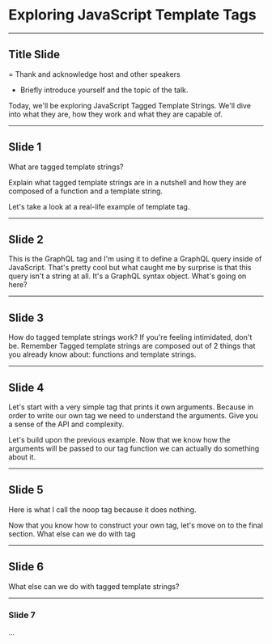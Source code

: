 # Exploring JavaScript Template Tags

---

## Title Slide

= Thank and acknowledge host and other speakers
- Briefly introduce yourself and the topic of the talk.

Today, we'll be exploring JavaScript Tagged Template Strings. We'll dive into
what they are, how they work and what they are capable of.

---

## Slide 1

What are tagged template strings?

Explain what tagged template strings are in a nutshell and how they are composed
of a function and a template string.

Let's take a look at a real-life example of template tag.

---

## Slide 2

This is the GraphQL tag and I'm using it to define a GraphQL query inside of
JavaScript. That's pretty cool but what caught me by surprise is that this query
isn't a string at all. It's a GraphQL syntax object. What's going on here?

---

## Slide 3

How do tagged template strings work? If you're feeling intimidated, don't be.
Remember Tagged template strings are composed out of 2 things that you already
know about: functions and template strings.

---

## Slide 4

Let's start with a very simple tag that prints it own arguments. Because in
order to write our own tag we need to understand the arguments. Give you
a sense of the API and complexity.

Let's build upon the previous example. Now that we know how the arguments will
be passed to our tag function we can actually do something about it.

---

## Slide 5

Here is what I call the noop tag because it does nothing.

Now that you know how to construct your own tag, let's move on to the final
section. What else can we do with tag

---

## Slide 6

What else can we do with tagged template strings?

---

### Slide 7

...
